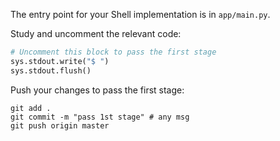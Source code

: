 The entry point for your Shell implementation is in `app/main.py`.

Study and uncomment the relevant code: 

```python
# Uncomment this block to pass the first stage
sys.stdout.write("$ ")
sys.stdout.flush()
```

Push your changes to pass the first stage:

```
git add .
git commit -m "pass 1st stage" # any msg
git push origin master
```
